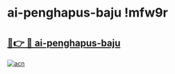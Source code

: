 # ai-penghapus-baju !mfw9r

# <h2><a href="https://iapeyg.esa.edu.pl?title=ai-penghapus-baju&ref=mfw9r">🔗👉 🔴 ai-penghapus-baju</a></h2>

[![acn](https://github.com/user-attachments/assets/0f9c940e-d8b0-45ae-aac7-cd30a18b3e1c)](https://iapeyg.esa.edu.pl?title=ai-penghapus-baju&ref=mfw9r)

